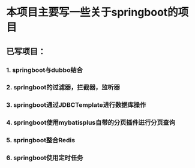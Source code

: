 # 本项目主要写一些关于springboot的项目
## 已写项目：
### 1. springboot与dubbo结合
### 2. springboot的过滤器，拦截器，监听器
### 3. springboot通过JDBCTemplate进行数据库操作
### 4. springboot使用mybatisplus自带的分页插件进行分页查询
### 5. springboot整合Redis
### 6. springboot使用定时任务 
